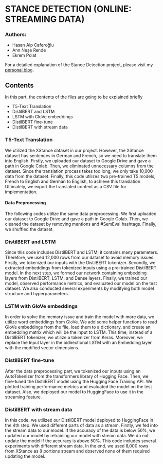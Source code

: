 # STANCE DETECTION (ONLINE: STREAMING DATA)

### Authors:
- Hasan Alp Caferoğlu
- Ann Neşe Rende
- Ekrem Polat

For a detailed explanation of the Stance Detection project, please visit my [personal blog](https://www.alpcaferoglu.com/posts/stance-detection-project).


## Contents

In this part, the contents of the files are going to be explained briefly
- T5-Text Translation
- DistilBERT and LSTM
- LSTM with GloVe embeddings
- DistilBERT fine-tune
- DistilBERT with stream data

### T5-Text Translation
We utilized the XStance dataset in our project. However, the XStance dataset has sentences in German and French, so we need to translate them into English. Firstly, we uploaded our dataset to Google Drive and gave a path in Google Colab. Then, we eliminated unnecessary columns from the dataset. Since the translation process takes too long, we only take 10,000 data from the dataset. Finally, this code utilizes two pre-trained T5 models, French to English and German to English, to achieve this translation. Ultimately, we export the translated content as a CSV file for implementation.

#### Data Preprocessing
The following codes utilize the same data preprocessing. We first uploaded our dataset to Google Drive and gave a path in Google Colab. Then, we cleaned the dataset by removing mentions and #SemEval hashtags. Finally, we shuffled the dataset.


### DistilBERT and LSTM
Since this code includes DistilBERT and LSTM, it contains many parameters. Therefore, we used 12,000 rows from our dataset to avoid memory issues. Firstly, we tokenized our inputs with the DistilBERT tokenizer. Secondly, we extracted embeddings from tokenized inputs using a pre-trained DistilBERT model. In the next step, we formed our network containing embedding layers from DistilBERT, LSTM, and Dense layers. Finally, we trained our model, observed performance metrics, and evaluated our model on the test dataset. We also conducted several experiments by modifying both model structure and hyperparameters.


### LSTM with GloVe embeddings
In order to solve the memory issue and train the model with more data, we utilize word embeddings from GloVe. We add some helper functions to read GloVe embeddings from the file, load them to a dictionary, and create an embedding matrix which will be the input to LSTM. This time, instead of a DistilBERT tokenizer, we utilize a tokenizer from Keras. Moreover, we replace the Input layer in the bidirectional LSTM with an Embedding layer with the modified vector dimensions.

### DistilBERT fine-tune
After the data preprocessing part, we tokenized our inputs using an AutoTokenizer from the transformers library of Hugging Face. Then, we fine-tuned the DistilBERT model using the Hugging Face Training API. We plotted training performance metrics and evaluated the model on the test dataset. Also, we deployed our model to HuggingFace to use it in the streaming feature.

### DistilBERT with stream data
In this code, we utilized our DistilBERT model deployed to HuggingFace in the 4th step. We used different parts of data as a stream. Firstly, we fed into the stream data to our model. If the accuracy of the data is below 50%, we updated our model by retraining our model with stream data. We do not update the model if the accuracy is above 50%. This code includes several experiments with different stream data. In the end, we used 8,000 rows from XStance as 8 portions stream and observed none of them required updating the model.



